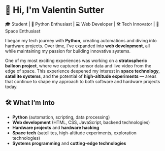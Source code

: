# 👋 Hi, I'm Valentin Sutter

🎓 Student | 🐍 Python Enthusiast | 💻 Web Developer | 🛠️ Tech Innovator | 🚀 Space Enthusiast  

I began my tech journey with **Python**, creating automations and diving into hardware projects. Over time, I've expanded into **web development**, all while maintaining my passion for building innovative systems.

One of my most exciting experiences was working on a **stratospheric balloon project**, where we captured sensor data and live video from the edge of space. This experience deepened my interest in **space technology**, **satellite systems**, and the potential of **high-altitude experiments** — areas that continue to shape my approach to both software and hardware projects today.

## 🛠️ What I’m Into

- **Python** (automation, scripting, data processing)
- **Web development** (HTML, CSS, JavaScript, backend technologies)
- **Hardware projects** and **hardware hacking**
- **Space tech** (satellites, high-altitude experiments, exploration technologies)
- **Systems programming** and **cutting-edge technologies**
